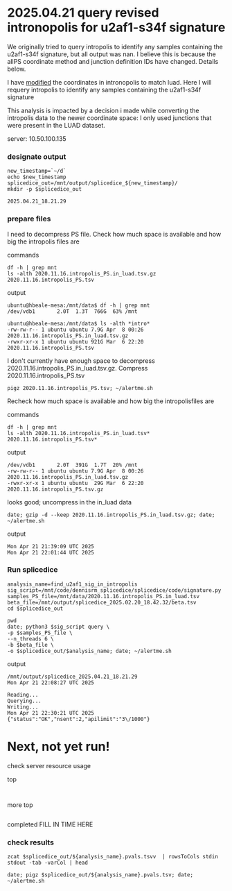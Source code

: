 # 2025.04.21 query revised intronopolis for u2af1-s34f signature

We originally tried to query intropolis to identify any samples containing the u2af1-s34f signature, but all output was nan. 
I believe this is because the allPS coordinate method and junction definition IDs have changed. Details below. 

I have [modified](https://github.com/hbeale/splicedice_analysis/blob/main/2025_04_02-2025_04_07.md) the coordinates in intronopolis to match luad. 
Here I will requery intropolis to identify any samples containing the u2af1-s34f signature

This analysis is impacted by a decision i made while converting the intropolis data to the newer coordinate space: I only used junctions that were present in the LUAD dataset. 

server: 10.50.100.135

### designate output
```
new_timestamp=`~/d`
echo $new_timestamp
splicedice_out=/mnt/output/splicedice_${new_timestamp}/ 
mkdir -p $splicedice_out
```

```
2025.04.21_18.21.29
```

### prepare files

I need to decompress PS file. Check how much space is available and how big the intropolis files are

commands
```
df -h | grep mnt
ls -alth 2020.11.16.intropolis_PS.in_luad.tsv.gz 2020.11.16.intropolis_PS.tsv
```

output
```
ubuntu@hbeale-mesa:/mnt/data$ df -h | grep mnt
/dev/vdb1       2.0T  1.3T  766G  63% /mnt

ubuntu@hbeale-mesa:/mnt/data$ ls -alth *intro*
-rw-rw-r-- 1 ubuntu ubuntu 7.9G Apr  8 00:26 2020.11.16.intropolis_PS.in_luad.tsv.gz
-rwxr-xr-x 1 ubuntu ubuntu 921G Mar  6 22:20 2020.11.16.intropolis_PS.tsv
```

I don't currently have enough space to decompress 2020.11.16.intropolis_PS.in_luad.tsv.gz. Compress 2020.11.16.intropolis_PS.tsv

```
pigz 2020.11.16.intropolis_PS.tsv; ~/alertme.sh 
```

Recheck how much space is available and how big the intropolisfiles are

commands
```
df -h | grep mnt
ls -alth 2020.11.16.intropolis_PS.in_luad.tsv* 2020.11.16.intropolis_PS.tsv*
```
output

```
/dev/vdb1       2.0T  391G  1.7T  20% /mnt
-rw-rw-r-- 1 ubuntu ubuntu 7.9G Apr  8 00:26 2020.11.16.intropolis_PS.in_luad.tsv.gz
-rwxr-xr-x 1 ubuntu ubuntu  29G Mar  6 22:20 2020.11.16.intropolis_PS.tsv.gz
```

looks good; uncompress in the in_luad data
```
date; gzip -d --keep 2020.11.16.intropolis_PS.in_luad.tsv.gz; date; ~/alertme.sh 
```
output
```
Mon Apr 21 21:39:09 UTC 2025
Mon Apr 21 22:01:44 UTC 2025

```
### Run splicedice

```
analysis_name=find_u2af1_sig_in_intropolis
sig_script=/mnt/code/dennisrm_splicedice/splicedice/code/signature.py 
samples_PS_file=/mnt/data/2020.11.16.intropolis_PS.in_luad.tsv   
beta_file=/mnt/output/splicedice_2025.02.20_18.42.32/beta.tsv
cd $splicedice_out

pwd
date; python3 $sig_script query \
-p $samples_PS_file \
--n_threads 6 \
-b $beta_file \
-o $splicedice_out/$analysis_name; date; ~/alertme.sh
```

output
```
/mnt/output/splicedice_2025.04.21_18.21.29
Mon Apr 21 22:08:27 UTC 2025

Reading...
Querying...
Writing...
Mon Apr 21 22:30:21 UTC 2025
{"status":"OK","nsent":2,"apilimit":"3\/1000"}

```

# Next, not yet run!

check server resource usage

top

```
                                                                            
```

more top
```
```

completed FILL IN TIME HERE


### check results

```
zcat $splicedice_out/${analysis_name}.pvals.tsvv  | rowsToCols stdin stdout -tab -varCol | head

```


```
date; pigz $splicedice_out/${analysis_name}.pvals.tsv; date; ~/alertme.sh
```
